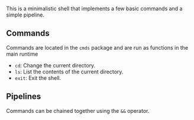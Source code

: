 This is a minimalistic shell that implements a few basic commands and a simple pipeline.

## Commands

Commands are located in the `cmds` package and are run as functions in the main runtime

- `cd`: Change the current directory.
- `ls`: List the contents of the current directory.
- `exit`: Exit the shell.

## Pipelines

Commands can be chained together using the `&&` operator.
